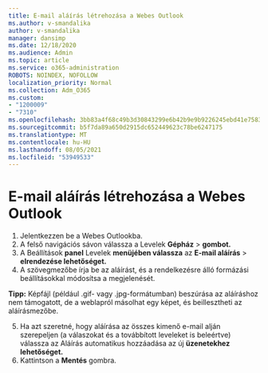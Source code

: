 ```yaml
---
title: E-mail aláírás létrehozása a Webes Outlook
ms.author: v-smandalika
author: v-smandalika
manager: dansimp
ms.date: 12/18/2020
ms.audience: Admin
ms.topic: article
ms.service: o365-administration
ROBOTS: NOINDEX, NOFOLLOW
localization_priority: Normal
ms.collection: Adm_O365
ms.custom:
- "1200009"
- "7310"
ms.openlocfilehash: 3bb83a4f68c49b3d30843299e6b42b9e9b9226245ebd41e75831694b95839c46
ms.sourcegitcommit: b5f7da89a650d2915dc652449623c78be6247175
ms.translationtype: MT
ms.contentlocale: hu-HU
ms.lasthandoff: 08/05/2021
ms.locfileid: "53949533"
---
```

# <a name="create-an-email-signature-in-outlook-on-the-web"></a>E-mail aláírás létrehozása a Webes Outlook

1. Jelentkezzen be a Webes Outlookba.
2. A felső navigációs sávon válassza a Levelek **Gépház**  >  **gombot.**
3. A Beállítások **panel** Levelek **menüjében válassza** az **E-mail aláírás**  >  **elrendezése lehetőséget.**
4. A szövegmezőbe írja be az aláírást, és a rendelkezésre álló formázási beállításokkal módosítsa a megjelenését.

**Tipp:** Képfájl (például .gif- vagy .jpg-formátumban) beszúrása az aláíráshoz nem támogatott, de a weblapról másolhat egy képet, és beillesztheti az aláírásmezőbe.

5. Ha azt szeretné, hogy aláírása az összes kimenő e-mail alján szerepeljen (a válaszokat és a továbbított leveleket is beleértve) válassza az Aláírás automatikus hozzáadása az új **üzenetekhez lehetőséget.**
6. Kattintson a **Mentés** gombra.
